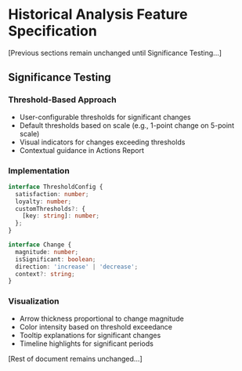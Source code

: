 # Historical Analysis Feature Specification

[Previous sections remain unchanged until Significance Testing...]

## Significance Testing

### Threshold-Based Approach
- User-configurable thresholds for significant changes
- Default thresholds based on scale (e.g., 1-point change on 5-point scale)
- Visual indicators for changes exceeding thresholds
- Contextual guidance in Actions Report

### Implementation
```typescript
interface ThresholdConfig {
  satisfaction: number;
  loyalty: number;
  customThresholds?: {
    [key: string]: number;
  };
}

interface Change {
  magnitude: number;
  isSignificant: boolean;
  direction: 'increase' | 'decrease';
  context?: string;
}
```

### Visualization
- Arrow thickness proportional to change magnitude
- Color intensity based on threshold exceedance
- Tooltip explanations for significant changes
- Timeline highlights for significant periods

[Rest of document remains unchanged...]
